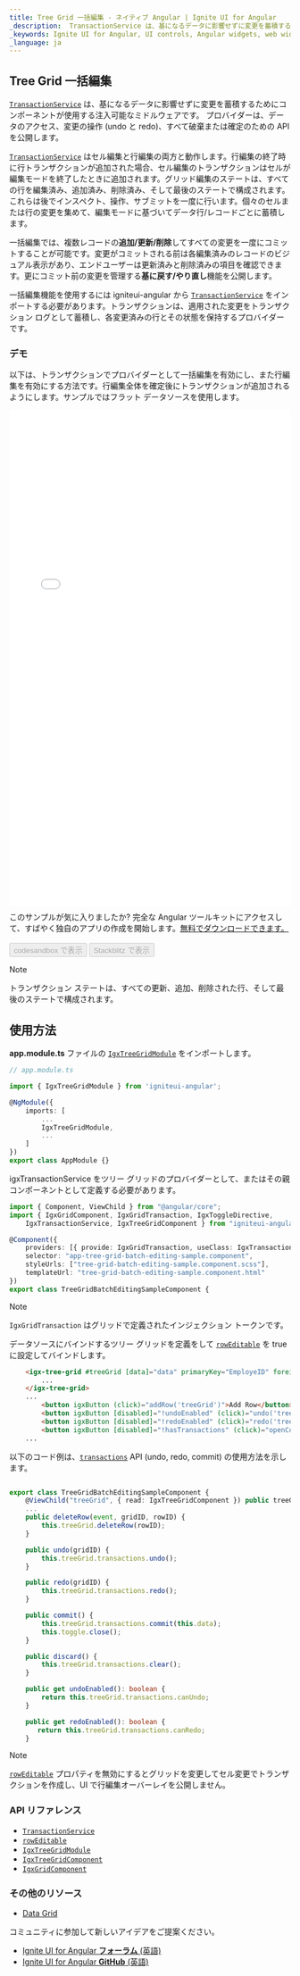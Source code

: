 ```yaml
---
title: Tree Grid 一括編集 - ネイティブ Angular | Ignite UI for Angular
_description:  TransactionService は、基になるデータに影響せずに変更を蓄積するためにコンポーネントが使用する注入可能なミドルウェアです。プロバイダーは、データのアクセス、変更の操作 (undo と redo)、すべて破棄または確定のための API を公開します。
_keywords: Ignite UI for Angular, UI controls, Angular widgets, web widgets, UI widgets, Angular, Native Angular Components Suite, Native Angular Controls, Native Angular Components Library, Angular Tree Grid component, Angular Tree Grid control, Angular Tree Grid component, Angular High Performance Tree Grid, Tree Grid 
_language: ja
---
```


## Tree Grid 一括編集 

[`TransactionService`]({environment:angularApiUrl}/classes/igxtransactionservice.html) は、基になるデータに影響せずに変更を蓄積するためにコンポーネントが使用する注入可能なミドルウェアです。 プロバイダーは、データのアクセス、変更の操作 (undo と redo)、すべて破棄または確定のための API を公開します。

[`TransactionService`]({environment:angularApiUrl}/classes/igxtransactionservice.html) はセル編集と行編集の両方と動作します。行編集の終了時に行トランザクションが追加された場合、セル編集のトランザクションはセルが編集モードを終了したときに追加されます。グリッド編集のステートは、すべての行を編集済み、追加済み、削除済み、そして最後のステートで構成されます。これらは後でインスペクト、操作、サブミットを一度に行います。個々のセルまたは行の変更を集めて、編集モードに基づいてデータ行/レコードごとに蓄積します。

一括編集では、複数レコードの**追加/更新/削除**してすべての変更を一度にコミットすることが可能です。変更がコミットされる前は各編集済みのレコードのビジュアル表示があり、エンドユーザーは更新済みと削除済みの項目を確認できます。更にコミット前の変更を管理する**基に戻す/やり直し**機能を公開します。

一括編集機能を使用するには igniteui-angular から [`TransactionService`]({environment:angularApiUrl}/classes/igxtransactionservice.html) をインポートする必要があります。トランザクションは、適用された変更をトランザクション ログとして蓄積し、各変更済みの行とその状態を保持するプロバイダーです。

### デモ

以下は、トランザクションでプロバイダーとして一括編集を有効にし、また行編集を有効にする方法です。行編集全体を確定後にトランザクションが追加されるようにします。サンプルではフラット データソースを使用します。

<div class="sample-container loading" style="height:890px">
    <iframe id="tree-grid-batch-editing-sample-iframe" src='{environment:demosBaseUrl}/tree-grid/treegrid-batch-edit' width="100%" height="100%" seamless="" frameborder="0" onload="onSampleIframeContentLoaded(this);"></iframe>
</div>
<p style="margin: 0;padding-top: 0.5rem">このサンプルが気に入りましたか? 完全な Angular ツールキットにアクセスして、すばやく独自のアプリの作成を開始します。<a class="no-external-icon mchNoDecorate trackCTA" target="_blank" href="https://www.infragistics.com/products/ignite-ui-angular/download" data-xd-ga-action="Download" data-xd-ga-label="Ignite UI for Angular">無料でダウンロードできます。</a></p>
<br/>
<div>
<button data-localize="codesandbox" disabled class="codesandbox-btn" data-iframe-id="tree-grid-batch-editing-sample-iframe" data-demos-base-url="{environment:demosBaseUrl}">codesandbox で表示</button>
<button data-localize="stackblitz" disabled class="stackblitz-btn" data-iframe-id="tree-grid-batch-editing-sample-iframe" data-demos-base-url="{environment:demosBaseUrl}">Stackblitz で表示</button>
</div>
<div class="divider--half"></div>


> [!NOTE]
> トランザクション ステートは、すべての更新、追加、削除された行、そして最後のステートで構成されます。

## 使用方法

**app.module.ts** ファイルの [`IgxTreeGridModule`]({environment:angularApiUrl}/classes/igxtreegridmodule.html) をインポートします。

```typescript
// app.module.ts

import { IgxTreeGridModule } from 'igniteui-angular';

@NgModule({
    imports: [
        ...
        IgxTreeGridModule,
        ...
    ]
})
export class AppModule {}
```
igxTransactionService をツリー グリッドのプロバイダーとして、またはその親コンポーネントとして定義する必要があります。

```typescript
import { Component, ViewChild } from "@angular/core";
import { IgxGridComponent, IgxGridTransaction, IgxToggleDirective,
    IgxTransactionService, IgxTreeGridComponent } from "igniteui-angular";

@Component({
    providers: [{ provide: IgxGridTransaction, useClass: IgxTransactionService }],
    selector: "app-tree-grid-batch-editing-sample.component",
    styleUrls: ["tree-grid-batch-editing-sample.component.scss"],
    templateUrl: "tree-grid-batch-editing-sample.component.html"
})
export class TreeGridBatchEditingSampleComponent {

```
> [!NOTE]
> `IgxGridTransaction` はグリッドで定義されたインジェクション トークンです。


データソースにバインドするツリー グリッドを定義をして [`rowEditable`]({environment:angularApiUrl}/classes/igxgridcomponent.html#roweditable) を true に設定してバインドします。

```html
    <igx-tree-grid #treeGrid [data]="data" primaryKey="EmployeID" foreignKey="PID" width ="100%" height ="500px" rowEditable=true rowSelectable=true columnHiding=true>
        ...
    </igx-tree-grid>
    ...
        <button igxButton (click)="addRow('treeGrid')">Add Row</button>
        <button igxButton [disabled]="!undoEnabled" (click)="undo('treeGrid')">Undo</button>
        <button igxButton [disabled]="!redoEnabled" (click)="redo('treeGrid')">Redo</button>
        <button igxButton [disabled]="!hasTransactions" (click)="openCommitDialog('treeGrid')">Commit</button>
    ...
```

以下のコード例は、[`transactions`]({environment:angularApiUrl}/classes/igxtransactionservice.html#) API (undo, redo, commit) の使用方法を示します。

```typescript

export class TreeGridBatchEditingSampleComponent {
    @ViewChild("treeGrid", { read: IgxTreeGridComponent }) public treeGrid: IgxTreeGridComponent;
    ...
    public deleteRow(event, gridID, rowID) {
        this.treeGrid.deleteRow(rowID);
    }

    public undo(gridID) {
        this.treeGrid.transactions.undo();
    }

    public redo(gridID) {
        this.treeGrid.transactions.redo();
    }

    public commit() {
        this.treeGrid.transactions.commit(this.data);
        this.toggle.close();
    }

    public discard() {
        this.treeGrid.transactions.clear();
    }

    public get undoEnabled(): boolean {
        return this.treeGrid.transactions.canUndo;
    }

    public get redoEnabled(): boolean {
       return this.treeGrid.transactions.canRedo;
    }

```

> [!NOTE]
> [`rowEditable`]({environment:angularApiUrl}/classes/igxgridcomponent.html#roweditable) プロパティを無効にするとグリッドを変更してセル変更でトランザクションを作成し、UI で行編集オーバーレイを公開しません。


### API リファレンス

* [`TransactionService`]({environment:angularApiUrl}/classes/igxtransactionservice.html) 
* [`rowEditable`]({environment:angularApiUrl}/classes/igxgridcomponent.html#roweditable)
* [`IgxTreeGridModule`]({environment:angularApiUrl}/classes/igxtreegridmodule.html)
* [`IgxTreeGridComponent`]({environment:angularApiUrl}/classes/igxtreegridcomponent.html)
* [`IgxGridComponent`]({environment:angularApiUrl}/classes/igxgridcomponent.html)


### その他のリソース

<div class="divider--half"></div>

* [Data Grid](../grid/grid.md)

<div class="divider--half"></div>
コミュニティに参加して新しいアイデアをご提案ください。

* [Ignite UI for Angular **フォーラム** (英語) ](https://www.infragistics.com/community/forums/f/ignite-ui-for-angular)
* [Ignite UI for Angular **GitHub** (英語) ](https://github.com/IgniteUI/igniteui-angular)








